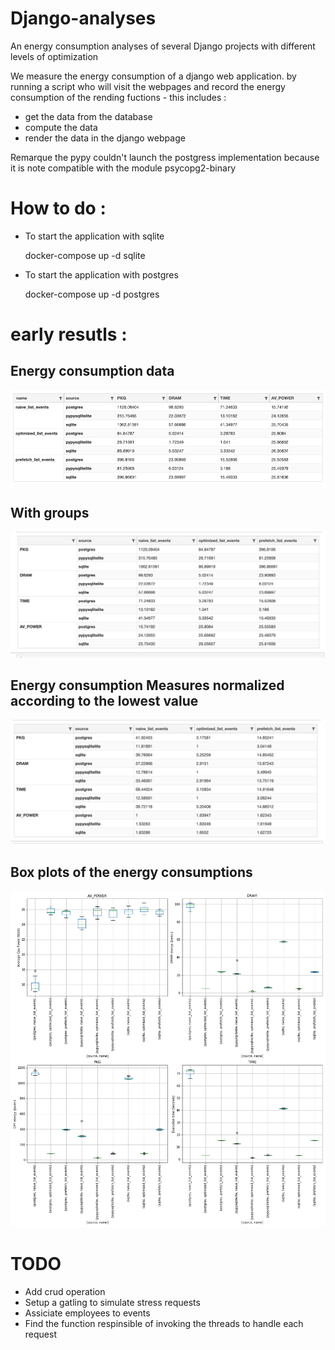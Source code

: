 # Django-analyses

An energy consumption analyses of several Django projects with different levels of optimization 

We measure the energy consumption of a django web application. by running a script who will visit the webpages and record the energy consumption of the rending fuctions - this includes : 
- get the data from the database 
- compute the data 
- render the data in the django webpage 


Remarque the pypy couldn't launch the postgress implementation because it is note compatible with the module psycopg2-binary 

# How to do : 

- To start the application with sqlite 

    docker-compose up -d sqlite 

- To start the application with postgres 

    docker-compose up -d postgres

# early resutls : 


## Energy consumption data 

![energy consumption data ](https://github.com/chakib-belgaid/django-analyses/raw/master/images/django-data.png)

## With groups 
![energy consumption data 2](https://github.com/chakib-belgaid/django-analyses/raw/master/images/django-data2.png)

## Energy consumption Measures normalized according to the lowest value 

![energy consumption data normalized ](https://github.com/chakib-belgaid/django-analyses/raw/master/images/django-data-norm.png)

## Box plots of the energy consumptions 
![energy consumption](https://github.com/chakib-belgaid/django-analyses/raw/master/images/django.png)



# TODO 

- Add crud operation 
- Setup a gatling to simulate stress requests 
- Assiciate employees to events 
- Find the function respinsible of invoking the threads to handle each request 


